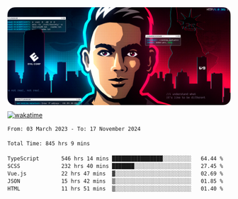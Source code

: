 <img align="center" src="https://github.com/asdzn/asdzn/blob/main/img/cover.png" alt="cover" />

[![wakatime](https://wakatime.com/badge/user/b4e26df6-085e-4785-8ba2-7899deb6b601.svg?style=flat)](https://wakatime.com/@b4e26df6-085e-4785-8ba2-7899deb6b601)

<!--START_SECTION:waka-->

```txt
From: 03 March 2023 - To: 17 November 2024

Total Time: 845 hrs 9 mins

TypeScript       546 hrs 14 mins ████████████████░░░░░░░░░   64.44 %
SCSS             232 hrs 40 mins ███████░░░░░░░░░░░░░░░░░░   27.45 %
Vue.js           22 hrs 47 mins  ▓░░░░░░░░░░░░░░░░░░░░░░░░   02.69 %
JSON             15 hrs 42 mins  ▒░░░░░░░░░░░░░░░░░░░░░░░░   01.85 %
HTML             11 hrs 51 mins  ▒░░░░░░░░░░░░░░░░░░░░░░░░   01.40 %
```

<!--END_SECTION:waka-->





<!-- <h1 align="center">Hi there, I'm <a href="https://asdzn.pro/" target="_blank">Andrew</a> 
<img src="https://github.com/blackcater/blackcater/raw/main/images/Hi.gif" height="32"/></h1>

### Connect with me:
<p align="left">
	<a href="https://vk.com/asdznpro" target="_blank"><img align="center" src="https://github.com/asdzn/asdzn/blob/main/img/icons/vk.svg" alt="VK" height="40" width="40" /></a>
	<a href="mailto:hi@asdzn.pro" target="_blank"><img align="center" src="https://github.com/asdzn/asdzn/blob/main/img/icons/vk-mail.svg" alt="VK Mail" height="40" width="40" /></a>
	<a href="https://t.me/asdznpro" target="_blank"><img align="center" src="https://github.com/asdzn/asdzn/blob/main/img/icons/telegram.svg" alt="Telegram" height="40" width="40" /></a>
</p>

### Tools:
<p align="left">
	<a href="https://www.adobe.com/ru/products/photoshop.html" target="_blank"><img align="center" src="https://github.com/asdzn/asdzn/blob/main/img/icons/photoshop.svg" alt="Photoshop" height="40" width="40" /></a>
	<a href="https://www.adobe.com/ru/products/illustrator.html" target="_blank"><img align="center" src="https://github.com/asdzn/asdzn/blob/main/img/icons/illustrator.svg" alt="Illustrator" height="40" width="40" /></a>
	<a href="https://www.figma.com/" target="_blank"><img align="center" src="https://github.com/asdzn/asdzn/blob/main/img/icons/figma.svg" alt="Figma" height="40" width="40" /></a>
	<a href="https://code.visualstudio.com/" target="_blank"><img align="center" src="https://github.com/asdzn/asdzn/blob/main/img/icons/vs-code.svg" alt="VS Code" height="40" width="40" /></a>
	<a href="https://git-scm.com/" target="_blank"><img align="center" src="https://github.com/asdzn/asdzn/blob/main/img/icons/git.svg" alt="Git" height="40" width="40" /></a>
	<a href="https://reactjs.org/" target="_blank"><img align="center" src="https://github.com/asdzn/asdzn/blob/main/img/icons/react.svg" alt="React" height="40" width="40" /></a>
</p>

### Languages:
<p align="left">
	<a href="https://www.javascript.com/" target="_blank"><img align="center" src="https://github.com/asdzn/asdzn/blob/main/img/icons/js.svg" alt="JavaScript" height="40" width="40" /></a>
	<a href="https://www.typescriptlang.org/" target="_blank"><img align="center" src="https://github.com/asdzn/asdzn/blob/main/img/icons/ts.svg" alt="TypeScript" height="40" width="40" /></a>
</p> -->
